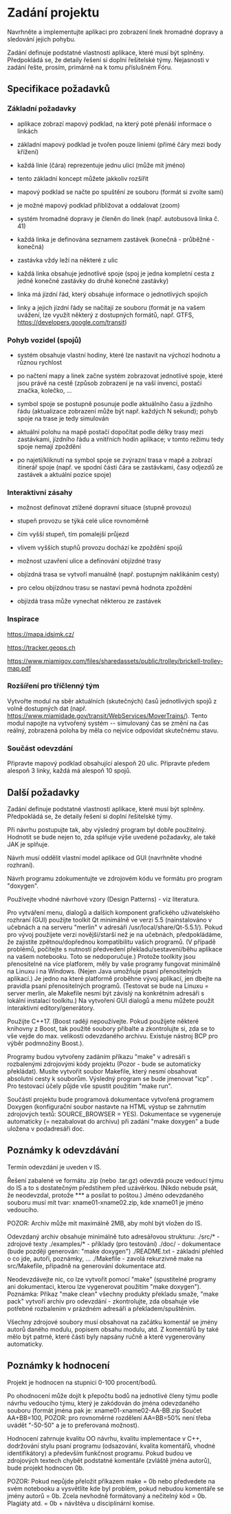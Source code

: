 # Zadání projektu

Navrhněte a implementujte aplikaci pro zobrazení linek hromadné dopravy a sledování jejich pohybu.

Zadání definuje podstatné vlastnosti aplikace, které musí být splněny. Předpokládá se, že detaily řešení si doplní řešitelské týmy. Nejasnosti v zadání řešte, prosím, primárně na k tomu příslušném Fóru.


## Specifikace požadavků
### Základní požadavky

- aplikace zobrazí mapový podklad, na který poté přenáší informace o linkách

- základní mapový podklad je tvořen pouze liniemi (přímé čáry mezi body křížení)

- každá linie (čára) reprezentuje jednu ulici (může mít jméno)

- tento základní koncept můžete jakkoliv rozšířit

- mapový podklad se načte po spuštění ze souboru (formát si zvolte sami)

- je možné mapový podklad přibližovat a oddalovat (zoom)

- systém hromadné dopravy je členěn do linek (např. autobusová linka č. 41)

- každá linka je definována seznamem zastávek (konečná - průběžné - konečná)

- zastávka vždy leží na některé z ulic

- každá linka obsahuje jednotlivé spoje (spoj je jedna kompletní cesta z jedné konečné zastávky do druhé konečné zastávky)

- linka má jízdní řád, který obsahuje informace o jednotlivých spojích

- linky a jejich jízdní řády se načítají ze souboru (formát je na vašem uvážení, lze využít některý z dostupných formátů, např. GTFS, https://developers.google.com/transit)

### Pohyb vozidel (spojů)

- systém obsahuje vlastní hodiny, které lze nastavit na výchozí hodnotu a různou rychlost

- po načtení mapy a linek začne systém zobrazovat jednotlivé spoje, které jsou právě na cestě (způsob zobrazení je na vaší invenci, postačí značka, kolečko, ...

- symbol spoje se postupně posunuje podle aktuálního času a jízdního řádu (aktualizace zobrazení může být např. každých N sekund); pohyb spoje na trase je tedy simulován

- aktuální polohu na mapě postačí dopočítat podle délky trasy mezi zastávkami, jízdního řádu a vnitřních hodin aplikace; v tomto režimu tedy spoje nemají zpoždění

- po najetí/kliknutí na symbol spoje se zvýrazní trasa v mapě a zobrazí itinerář spoje (např. ve spodní části čára se zastávkami, časy odjezdů ze zastávek a aktuální pozice spoje)

### Interaktivní zásahy

- možnost definovat ztížené dopravní situace (stupně provozu)

- stupeň provozu se týká celé ulice rovnoměrně

- čím vyšší stupeň, tím pomalejší průjezd

- vlivem vyšších stupňů provozu dochází ke zpoždění spojů

- možnost uzavření ulice a definování objízdné trasy

- objízdná trasa se vytvoří manuálně (např. postupným naklikáním cesty)

- pro celou objízdnou trasu se nastaví pevná hodnota zpoždění

- objízdá trasa může vynechat některou ze zastávek

### Inspirace

https://mapa.idsjmk.cz/

https://tracker.geops.ch

https://www.miamigov.com/files/sharedassets/public/trolley/brickell-trolley-map.pdf

### Rozšíření pro tříčlenný tým

Vytvořte modul na sběr aktuálních (skutečných) časů jednotlivých spojů z volně dostupných dat (např. https://www.miamidade.gov/transit/WebServices/MoverTrains/). Tento modul napojte na vytvořený systém -- simulovaný čas se změní na čas reálný, zobrazená poloha by měla co nejvíce odpovídat skutečnému stavu.


### Součást odevzdání
Připravte mapový podklad obsahující alespoň 20 ulic.
Připravte předem alespoň 3 linky, každá má alespoň 10 spojů.

## Další požadavky

Zadání definuje podstatné vlastnosti aplikace, které musí být splněny. Předpokládá se, že detaily řešení si doplní řešitelské týmy.

Při návrhu postupujte tak, aby výsledný program byl dobře použitelný. Hodnotit se bude nejen to, zda splňuje výše uvedené požadavky, ale také JAK je splňuje.

Návrh musí oddělit vlastní model aplikace od GUI (navrhněte vhodné rozhraní).

Návrh programu zdokumentujte ve zdrojovém kódu ve formátu pro program "doxygen".

Používejte vhodné návrhové vzory (Design Patterns) - viz literatura.

Pro vytváření menu, dialogů a dalších komponent grafického uživatelského rozhraní (GUI) použijte toolkit Qt minimálně ve verzi 5.5 (nainstalováno v učebnách a na serveru "merlin" v adresáři /usr/local/share/Qt-5.5.1/). Pokud pro vývoj použijete verzi novější/starší než je na učebnách, předpokládáme, že zajistíte zpětnou/dopřednou kompatibilitu vašich programů. (V případě problémů, počítejte s nutností předvedení překladu/sestavení/běhu aplikace na vašem notebooku. Toto se nedoporučuje.)
Protože toolkity jsou přenositelné na více platforem, měly by vaše programy fungovat minimálně na Linuxu i na Windows. (Nejen Java umožňuje psaní přenositelných aplikací.) Je jedno na které platformě proběhne vývoj aplikací, jen dbejte na pravidla psaní přenositelných programů.
(Testovat se bude na Linuxu = server merlin, ale Makefile nesmí být závislý na konkrétním adresáři s lokální instalací toolkitu.)
Na vytvoření GUI dialogů a menu můžete použít interaktivní editory/generátory.

Použijte C++17. (Boost raději nepoužívejte. Pokud použijete některé knihovny z Boost, tak použité soubory přibalte a zkontrolujte si, zda se to vše vejde do max. velikosti odevzdaného archivu. Existuje nástroj BCP pro výběr podmnožiny Boost.).

Programy budou vytvořeny zadáním příkazu "make" v adresáři s rozbalenými zdrojovými kódy projektu (Pozor - bude se automaticky překládat). Musíte vytvořit soubor Makefile, který nesmí obsahovat absolutní cesty k souborům. Výsledný program se bude jmenovat "icp" . Pro testovací účely půjde vše spustit použitím "make run".

Součástí projektu bude programová dokumentace vytvořená programem Doxygen (konfigurační soubor nastavte na HTML výstup se zahrnutím zdrojových textů: SOURCE_BROWSER = YES). Dokumentace se vygeneruje automaticky (= nezabalovat do archivu) při zadání "make doxygen" a bude uložena v podadresáři doc.


## Poznámky k odevzdávání

Termín odevzdání je uveden v IS.

Řešení zabalené ve formátu .zip (nebo .tar.gz) odevzdá pouze vedoucí týmu do IS a to s dostatečným předstihem před uzávěrkou. (Nikdo nebude psát, že neodevzdal, protože *** a posílat to poštou.)
Jméno odevzdaného souboru musí mít tvar: xname01-xname02.zip, kde xname01 je jméno vedoucího.

POZOR: Archiv může mít maximálně 2MB, aby mohl být vložen do IS.

Odevzdaný archiv obsahuje minimálně tuto adresářovou strukturu:
./src/* - zdrojové texty
./examples/* - příklady (pro testování)
./doc/ - dokumentace (bude později generován: "make doxygen")
./README.txt - základní přehled o co jde, autoři, poznámky, ...
./Makefile - zavolá rekurzivně make na src/Makefile, případně na generování dokumentace atd.

Neodevzdávejte nic, co lze vytvořit pomocí "make" (spustitelné programy ani dokumentaci, kterou lze vygenerovat použitím "make doxygen").
Poznámka: Příkaz "make clean" všechny produkty překladu smaže, "make pack" vytvoří archiv pro odevzdání - zkontrolujte, zda obsahuje vše potřebné rozbalením v prázdném adresáři a překladem/spuštěním.

Všechny zdrojové soubory musí obsahovat na začátku komentář se jmény autorů daného modulu, popisem obsahu modulu, atd. Z komentářů by také mělo být patrné, které části byly napsány ručně a které vygenerovány automaticky.


## Poznámky k hodnocení

Projekt je hodnocen na stupnici 0-100 procent/bodů.

Po ohodnocení může dojít k přepočtu bodů na jednotlivé členy týmu podle návrhu vedoucího týmu, který je zakódován do jména odevzdaného souboru (formát jména pak je: xname01-xname02-AA-BB.zip 
Součet AA+BB=100, POZOR: pro rovnoměrné rozdělení AA=BB=50% není třeba uvádět "-50-50" a je to preferovaná možnost).

Hodnocení zahrnuje kvalitu OO návrhu, kvalitu implementace v C++, dodržování stylu psaní programu (odsazování, kvalita komentářů, vhodné identifikátory) a především funkčnost programu. Pokud budou ve zdrojových textech chybět podstatné komentáře (zvláště jména autorů), bude projekt hodnocen 0b.

POZOR: 
Pokud nepůjde přeložit příkazem make = 0b nebo předvedete na svém notebooku a vysvětlíte kde byl problém,
pokud nebudou komentáře se jmény autorů = 0b.
Zcela nevhodně formátovaný a nečitelný kód = 0b.
Plagiáty atd. = 0b + návštěva u disciplinární komise.

